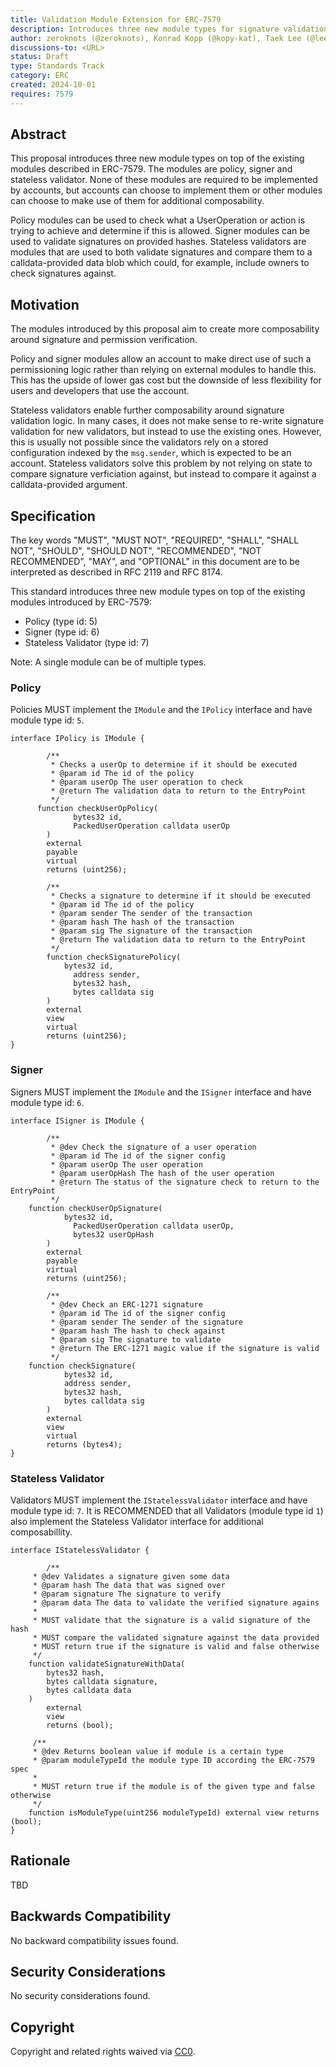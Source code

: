 ```yaml
---
title: Validation Module Extension for ERC-7579
description: Introduces three new module types for signature validation and permissioning
author: zeroknots (@zeroknots), Konrad Kopp (@kopy-kat), Taek Lee (@leekt), Fil Makarov (@filmakarov)
discussions-to: <URL>
status: Draft
type: Standards Track
category: ERC
created: 2024-10-01
requires: 7579
---
```


## Abstract

This proposal introduces three new module types on top of the existing modules described in ERC-7579. The modules are policy, signer and stateless validator. None of these modules are required to be implemented by accounts, but accounts can choose to implement them or other modules can choose to make use of them for additional composability.

Policy modules can be used to check what a UserOperation or action is trying to achieve and determine if this is allowed. Signer modules can be used to validate signatures on provided hashes. Stateless validators are modules that are used to both validate signatures and compare them to a calldata-provided data blob which could, for example, include owners to check signatures against.

## Motivation

The modules introduced by this proposal aim to create more composability around signature and permission verification.

Policy and signer modules allow an account to make direct use of such a permissioning logic rather than relying on external modules to handle this. This has the upside of lower gas cost but the downside of less flexibility for users and developers that use the account.

Stateless validators enable further composability around signature validation logic. In many cases, it does not make sense to re-write signature validation for new validators, but instead to use the existing ones. However, this is usually not possible since the validators rely on a stored configuration indexed by the `msg.sender`, which is expected to be an account. Stateless validators solve this problem by not relying on state to compare signature verficiation against, but instead to compare it against a calldata-provided argument.

## Specification

The key words "MUST", "MUST NOT", "REQUIRED", "SHALL", "SHALL NOT", "SHOULD", "SHOULD NOT", "RECOMMENDED", "NOT RECOMMENDED", "MAY", and "OPTIONAL" in this document are to be interpreted as described in RFC 2119 and RFC 8174.

This standard introduces three new module types on top of the existing modules introduced by ERC-7579:

- Policy (type id: 5)
- Signer (type id: 6)
- Stateless Validator (type id: 7)

Note: A single module can be of multiple types.

### Policy

Policies MUST implement the `IModule` and the `IPolicy` interface and have module type id: `5`.

```solidity
interface IPolicy is IModule {

		/**
		 * Checks a userOp to determine if it should be executed
		 * @param id The id of the policy
		 * @param userOp The user operation to check
		 * @return The validation data to return to the EntryPoint
		 */
	  function checkUserOpPolicy(
			  bytes32 id,
			  PackedUserOperation calldata userOp
		)
        external
        payable
        virtual
        returns (uint256);

		/**
		 * Checks a signature to determine if it should be executed
		 * @param id The id of the policy
		 * @param sender The sender of the transaction
		 * @param hash The hash of the transaction
		 * @param sig The signature of the transaction
		 * @return The validation data to return to the EntryPoint
		 */
		function checkSignaturePolicy(
		    bytes32 id,
			  address sender,
			  bytes32 hash,
			  bytes calldata sig
		)
        external
        view
        virtual
        returns (uint256);
}
```

### Signer

Signers MUST implement the `IModule` and the `ISigner` interface and have module type id: `6`.

```solidity
interface ISigner is IModule {

		/**
		 * @dev Check the signature of a user operation
		 * @param id The id of the signer config
		 * @param userOp The user operation
		 * @param userOpHash The hash of the user operation
		 * @return The status of the signature check to return to the EntryPoint
		 */
    function checkUserOpSignature(
		    bytes32 id,
			  PackedUserOperation calldata userOp,
			  bytes32 userOpHash
		)
        external
        payable
        virtual
        returns (uint256);

		/**
		 * @dev Check an ERC-1271 signature
		 * @param id The id of the signer config
		 * @param sender The sender of the signature
		 * @param hash The hash to check against
		 * @param sig The signature to validate
		 * @return The ERC-1271 magic value if the signature is valid
		 */
    function checkSignature(
		    bytes32 id,
		    address sender,
		    bytes32 hash,
		    bytes calldata sig
		)
        external
        view
        virtual
        returns (bytes4);
}
```

### Stateless Validator

Validators MUST implement the `IStatelessValidator` interface and have module type id: `7`. It is RECOMMENDED that all Validators (module type id `1`) also implement the Stateless Validator interface for additional composabillity.

```solidity
interface IStatelessValidator {

		/**
     * @dev Validates a signature given some data
     * @param hash The data that was signed over
     * @param signature The signature to verify
     * @param data The data to validate the verified signature agains
     *
     * MUST validate that the signature is a valid signature of the hash
     * MUST compare the validated signature against the data provided
     * MUST return true if the signature is valid and false otherwise
     */
    function validateSignatureWithData(
        bytes32 hash,
        bytes calldata signature,
        bytes calldata data
    )
        external
        view
        returns (bool);

     /**
     * @dev Returns boolean value if module is a certain type
     * @param moduleTypeId the module type ID according the ERC-7579 spec
     *
     * MUST return true if the module is of the given type and false otherwise
     */
    function isModuleType(uint256 moduleTypeId) external view returns (bool);
}
```

## Rationale

TBD

## Backwards Compatibility

No backward compatibility issues found.

## Security Considerations

No security considerations found.

## Copyright

Copyright and related rights waived via [CC0](../LICENSE.md).
